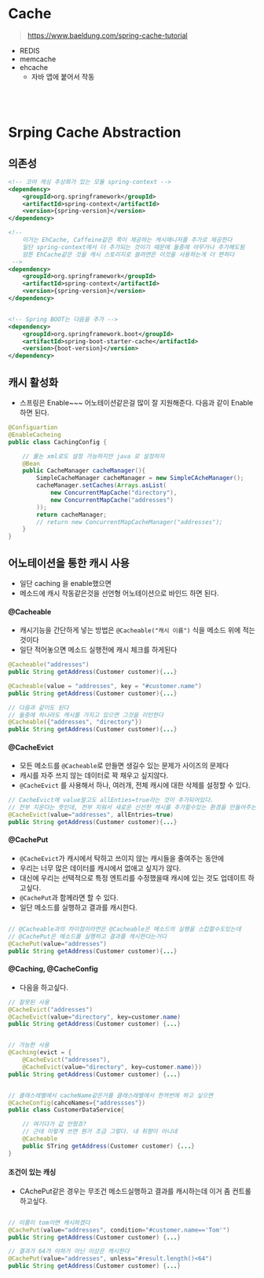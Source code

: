 # Cache 
> https://www.baeldung.com/spring-cache-tutorial

* REDIS
* memcache
* ehcache 
    - 자바 앱에 붙어서 작동 

<br /><br />


# Srping Cache Abstraction
## 의존성
```xml
<!-- 코어 캐싱 추상화가 있는 모듈 spring-context -->
<dependency>
    <groupId>org.springframework</groupId>
    <artifactId>spring-context</artifactId>
    <version>{spring-version}</version>
</dependency>

<!-- 
    이거는 EhCache, Caffeine같은 쪽이 제공하는 캐시매니저를 추가로 제공한다
    일단 spring-context에서 더 추가되는 것이기 때문에 둘중에 아무거나 추가해도됨
    암튼 EhCache같은 것을 캐시 스토리지로 쓸려면은 이것을 사용하는게 더 편하다
 -->
<dependency>
    <groupId>org.springframework</groupId>
    <artifactId>spring-context</artifactId>
    <version>{spring-version}</version>
</dependency>


<!-- Spring BOOT는 다음을 추가 -->
<dependency>
    <groupId>org.springframework.boot</groupId>
    <artifactId>spring-boot-starter-cache</artifactId>
    <version>{boot-version}</version>
</dependency>
```

## 캐시 활성화
* 스프링은 Enable~~~ 어노테이션같은걸 많이 잘 지원해준다. 다음과 같이 Enable하면 된다.
```java
@Configuartion
@EnableCacheing
public class CachingConfig {

    // 물논 xml로도 설정 가능하지만 java 로 설정하자
    @Bean
    public CacheManager cacheManager(){
        SimpleCacheManager cacheManager = new SimpleCAcheManager();
        cacheManager.setCaches(Arrays.asList(
            new ConcurrentMapCache("directory"),
            new ConcurrentMapCache("addresses")
        ));
        return cacheManager;
        // return new ConcurrentMapCacheManager("addresses");
    }
}

```


## 어노테이션을 통한 캐시 사용
* 일단 caching 을 enable했으면 
* 메소드에 캐시 작동같은것을 선언형 어노테이션으로 바인드 하면 된다.

#### @Cacheable
* 캐시기능을 간단하게 넣는 방법은 `@Cacheable("캐시 이름")` 식을 메소드 위에 적는것이다
* 일단 적어놓으면 메소드 실행전에 캐시 체크를 하게된다
```java
@Cacheable("addresses")
public String getAddress(Customer customer){...}

@Cacheable(value = "addresses", key = "#customer.name")
public String getAddress(Customer customer){...}

// 다음과 같이도 된다
// 둘중에 하나라도 캐시를 가지고 있으면 그것을 리턴한다
@Cacheable({"addresses", "directory"})
public String getAddress(Customer customer){...}
```

#### @CacheEvict
* 모든 메소드를 `@Cacheable`로 만들면 생길수 있는 문제가 사이즈의 문제다
* 캐시를 자주 쓰지 않는 데이터로 꽉 채우고 싶지않다.
* `@CacheEvict` 를 사용해서 하나, 여러개, 전체 캐시에 대한 삭제를 설정할 수 있다. 
```java
// CacheEvict에 value말고도 allEnties=true라는 것이 추가되어있다.
// 전부 지운다는 뜻인데, 전부 지워서 새로운 신선한 캐시를 추가할수있는 환경을 만들어주는거다
@CacheEvict(value="addresses", allEntries=true)
public String getAddress(Customer customer){...}
```

#### @CachePut
* `@CacheEvict`가 캐시에서 탁하고 쓰이지 않는 캐시들을 줄여주는 동안에 
* 우리는 너무 많은 데이터를 캐시에서 없애고 싶지가 않다.
* 대신에 우리는 선택적으로 특정 엔트리를 수정했을때 캐시에 있는 것도 업데이트 하고싶다.
* `@CachePut`과 함께라면 할 수 있다.
* 일단 메소드를 실행하고 결과를 캐시한다.
```java

// @Cacheable과의 차이점이라면은 @Cacheable은 메소드의 실행을 스킵할수도있는데
// @CachePut은 메소드를 실행하고 결과를 캐시한다는거다
@CachePut(value="addresses")
public String getAddress(Customer customer){...}

```

#### @Caching, @CacheConfig
* 다음을 하고싶다.
```java 
// 잘못된 사용
@CacheEvict("addresses")
@CacheEvict(value="directory", key=customer.name)
public String getAddress(Customer customer) {...}


// 가능한 사용
@Caching(evict = {
    @CacheEvict("addresses"),
    @CacheEvict(value="directory", key=customer.name)})
public String getAddress(Customer customer) {...}


// 클래스레벨에서 cacheName같은거를 클래스레벨에서 한꺼번에 하고 싶으면
@CacheConfig(cahceNames={"addressses"})
public class CustomerDataService{

    // 여기다가 값 안줬죠?
    // 근데 이렇게 쓰면 뭔가 조금 그렇다. 내 취향이 아니네
    @Cacheable
    public STring getAddress(Customer customer) {...}
}

```

#### 조건이 있는 캐싱
* CAchePut같은 경우는 무조건 메소드실행하고 결과를 캐시하는데 이거 좀 컨트롤하고싶다.
```java

// 이름이 tom이면 캐시하겠다
@CachePut(value="addresses", condition="#customer.name=='Tom'")
public String getAddress(Customer customer) {...}

// 결과가 64가 이하가 아닌 이상은 캐시한다
@CachePut(value="addresses", unless="#result.length()<64")
public String getAddress(Customer customer) {...}
```
